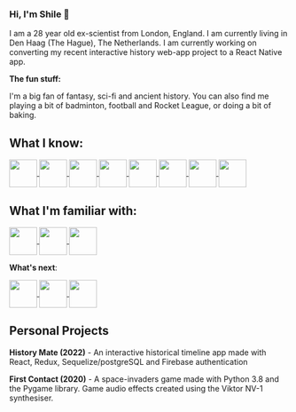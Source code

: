 ### Hi, I'm Shile 👋

I am a 28 year old ex-scientist from London, England. I am currently living in Den Haag (The Hague), The Netherlands. I am currently working on converting my recent interactive history web-app project to a React Native app.

**The fun stuff:**

I'm a big fan of fantasy, sci-fi and ancient history. You can also find me playing a bit of badminton, football and Rocket League, or doing a bit of baking.

<!-- <a href="#" target="blank"> </a>
 -->
## What I know:

<a href="#" target="blank">  <img align="center"  src="https://cdn-icons-png.flaticon.com/512/1183/1183671.png" width="50" height="50"/> 
 </a>
<a href="#" target="blank">  <img align="center"  src="https://cdn-icons-png.flaticon.com/512/5486/5486420.png" width="50" height="50"/>
 </a>
<a href="#" target="blank">  <img align="center"  src="https://cdn-icons-png.flaticon.com/512/1548/1548791.png" width="50" height="50"/>
 </a>
<a href="#" target="blank"><img align="center"  src="https://cdn-icons-png.flaticon.com/512/1183/1183621.png" width="50" height="50"/> </a>
<a href="#" target="blank"><img align="center"  src="https://simpleicons.org/icons/redux.svg" width="50" height="50"/>  </a>
<a href="#" target="blank">  <img align="center"  src="https://simpleicons.org/icons/express.svg" width="50" height="50"/>
 </a>
<a href="#" target="blank"> <img align="center"  src="https://simpleicons.org/icons/sequelize.svg" width="50" height="50"/>
  </a>
<a href="#" target="blank">   <img align="center"  src="https://simpleicons.org/icons/firebase.svg" width="50" height="50"/>
 </a>

## What I'm familiar with:

 <a href="#" target="blank"><img align="center"  src="https://cdn-icons-png.flaticon.com/512/919/919825.png" width="50" height="50"/> 
  </a>
 <a href="#" target="blank">    <img align="center"  src="https://cdn-icons-png.flaticon.com/512/5968/5968350.png" width="50" height="50"/> 
 </a>
<a href="#" target="blank">    <img align="center"  src="https://simpleicons.org/icons/django.svg" width="50" height="50"/>
 </a>

 
**What's next**:
 
 <a href="#" target="blank"> <img align="center"  src="https://seeklogo.com/images/R/react-native-logo-221C671C70-seeklogo.com.png" class="test" width="50" height="50"/> 
 </a>
<a href="#" target="blank"> <img align="center"  src="https://simpleicons.org/icons/typescript.svg" width="50" height="50"/>
 </a>
<a href="#" target="blank"> <img align="center"  src="https://cdn-icons-png.flaticon.com/512/5968/5968342.png" width="50" height="50"/>
 </a>
 
 
 ## Personal Projects

 **History Mate (2022)** - An interactive historical timeline app made with React, Redux, Sequelize/postgreSQL and Firebase authentication

 **First Contact (2020)** - A space-invaders game made with Python 3.8 and the Pygame library. Game audio effects created  using the Viktor NV-1 synthesiser.

<!--
**arkhamz/arkhamz** is a ✨ _special_ ✨ repository because its `README.md` (this file) appears on your GitHub profile.


Here are some ideas to get you started:

- 🔭 I’m currently working on ...
- 🌱 I’m currently learning ...
- 👯 I’m looking to collaborate on ...
- 🤔 I’m looking for help with ...
- 💬 Ask me about ...
- 📫 How to reach me: ...
- ⚡ Fun fact: ...
-->


